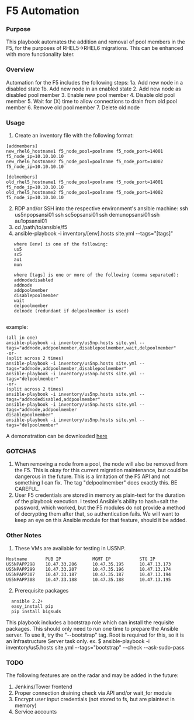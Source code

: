 # F5 Automation

### Purpose
This playbook automates the addition and removal of pool members in the F5, for the purposes of RHEL5->RHEL6 migrations. This can be enhanced with more functionality later.

### Overview
Automation for the F5 includes the following steps:
1a. Add new node in a disabled state
1b. Add new node in an enabled state
2. Add new node as disabled pool member
3. Enable new pool member
4. Disable old pool member
5. Wait for (X) time to allow connections to drain from old pool member
6. Remove old pool member
7. Delete old node

### Usage
1. Create an inventory file with the following format:
```
[addmembers]
new_rhel6_hostname1 f5_node_pool=poolname f5_node_port=14001 f5_node_ip=10.10.10.10
new_rhel6_hostname2 f5_node_pool=poolname f5_node_port=14002 f5_node_ip=10.10.10.10

[delmembers]
old_rhel5_hostname1 f5_node_pool=poolname f5_node_port=14001 f5_node_ip=10.10.10.10
old_rhel5_hostname2 f5_node_pool=poolname f5_node_port=14002 f5_node_ip=10.10.10.10
```
2. RDP and/or SSH into the respective environment's ansible machine:
   ssh us5npopsansi01
   ssh sc5opsansi01
   ssh demunopsansi01
   ssh au1opsansi01
3. cd /path/to/ansible/f5
4. ansible-playbook -i inventory/[env].hosts site.yml --tags="[tags]"
```
   where [env] is one of the following:
   us5
   sc5
   au1
   mun

   where [tags] is one or more of the following (comma separated):
   addnodedisabled
   addnode
   addpoolmember
   disablepoolmember
   wait
   delpoolmember
   delnode (redundant if delpoolmember is used)
   
```
example:
```
(all in one)
ansible-playbook -i inventory/us5np.hosts site.yml --tags="addnode,addpoolmember,disablepoolmember,wait,delpoolmember"
-or-
(split across 2 times)
ansible-playbook -i inventory/us5np.hosts site.yml --tags="addnode,addpoolmember,disablepoolmember"
ansible-playbook -i inventory/us5np.hosts site.yml --tags="delpoolmember"
-or-
(split across 2 times)
ansible-playbook -i inventory/us5np.hosts site.yml --tags="addnodedisabled,addpoolmember"
ansible-playbook -i inventory/us5np.hosts site.yml --tags="addnode,addpoolmember
disablepoolmember"
ansible-playbook -i inventory/us5np.hosts site.yml --tags="delpoolmember"

```
A demonstration can be downloaded [here](https://catechnologies.webex.com/svc3200/svccomponents/servicerecordings/servicerecordinginfo.do?RCID=4d83c33a884d4cfca4ccb337d9a3d687&siteurl=catechnologies&apiname=viewrd.php&needFilter=false&rnd=3566110348&isurlact=true&entactname=%2FnbrRedirect.do&entappname=url3200&renewticket=0&serviceType=mc&targetAction=%2Fsvccomponents%2Fservicerecordings%2Fservicerecordinginfo.do&mywbxLink=yes&rID=105931402&recordID=105931402&targetApp=svc3200&action=info&SP=MC&fromUrlApi=1)

### GOTCHAS
1. When removing a node from a pool, the node will also be removed from the F5. This is okay for this current migration maintenance, but could be dangerous in the future. This is a limitation of the F5 API and not something I can fix. The tag "delpoolmember" does exactly this. BE CAREFUL.
2. User F5 credentials are stored in memory as plain-text for the duration of the playbook execution. I tested Ansible's ability to hash+salt the password, which worked, but the F5 modules do not provide a method of decrypting them after that, so authentication fails. We will want to keep an eye on this Ansible module for that feature, should it be added.


### Other Notes
1. These VMs are available for testing in US5NP.
```
Hostname       PUB IP            MGMT IP           STG IP
US5NPAPP298    10.47.33.206      10.47.35.195      10.47.13.173
US5NPAPP299    10.47.33.207      10.47.35.196      10.47.13.174
US5NPAPP307    10.47.33.187      10.47.35.187      10.47.13.194
US5NPAPP308    10.47.33.188      10.47.35.188      10.47.13.195
```
2. Prerequisite packages
```
  ansible 2.2+
  easy_install pip
  pip install bigsuds
```
This playbook includes a bootstrap role which can install the requisite packages. This should only need to run one time to prepare the Ansible server. To use it, try the "--bootstrap" tag. Root is required for this, so it is an Infrastructure Server task only.
ex. $ ansible-playbook -i inventory/us5.hosts site.yml --tags="bootstrap" --check --ask-sudo-pass


### TODO
The following features are on the radar and may be added in the future:
1. Jenkins/Tower frontend
2. Proper connection draining check via API and/or wait_for module
3. Encrypt user input credentials (not stored to fs, but are plaintext in memory)
4. Service accounts

